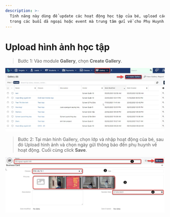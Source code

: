 ```yaml
---
description: >-
  Tính năng này dùng để update các hoạt động học tập của bé, upload các hình ảnh
  trong các buổi dã ngoại hoặc event mà trung tâm gửi về cho Phụ Huynh.
---
```


# Upload hình ảnh học tập

> Bước 1: Vào module **Gallery**, chọn **Create Gallery**. 

![](<../.gitbook/assets/1 (2).jpg>)

> Bước 2: Tại màn hình Gallery, chọn lớp và nhập hoạt động của bé, sau đó Upload hình ảnh và chọn ngày gửi thông báo đến phụ huynh về hoạt động. Cuối cùng click **Save**.

![](<../.gitbook/assets/2 (3).jpg>)
